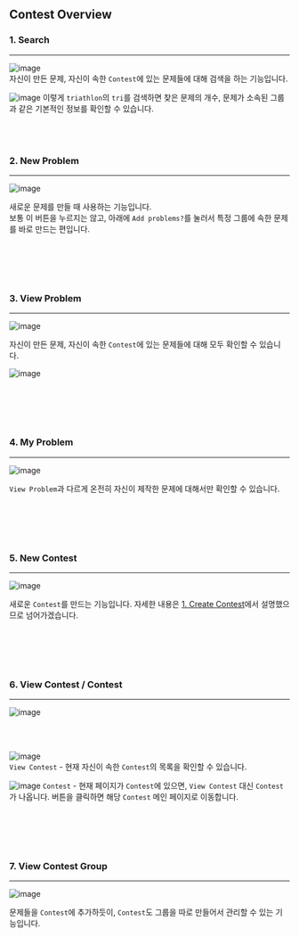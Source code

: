 ## Contest Overview

### 1. Search
---
![image](https://user-images.githubusercontent.com/79046106/203705483-aa476d8b-383d-4c2b-a986-c1afbbff9a7f.png)  
자신이 만든 문제, 자신이 속한 ```Contest```에 있는 문제들에 대해 검색을 하는 기능입니다.  

![image](https://user-images.githubusercontent.com/79046106/203705743-d5bfc99e-4b2a-4334-afcc-6a53852f29d4.png)
이렇게 ```triathlon```의 ```tri```를 검색하면 찾은 문제의 개수, 문제가 소속된 그룹과 같은 기본적인 정보를 확인할 수 있습니다.
<br/>
<br/>
<br/>
<br/>

### 2. New Problem
---
![image](https://user-images.githubusercontent.com/79046106/203706137-1c9c51d9-ad01-4337-8f70-c8b8517e0f7d.png)

새로운 문제를 만들 때 사용하는 기능입니다.  
보통 이 버튼을 누르지는 않고, 아래에 ```Add problems?```를 눌러서 특정 그룹에 속한 문제를 바로 만드는 편입니다.

<br/>
<br/>
<br/>
<br/>

### 3. View Problem
---
![image](https://user-images.githubusercontent.com/79046106/203706431-20059e61-4c07-4604-8a15-22585555a325.png)

자신이 만든 문제, 자신이 속한 ```Contest```에 있는 문제들에 대해 모두 확인할 수 있습니다.

![image](https://user-images.githubusercontent.com/79046106/203707245-1e4d35b4-2f52-4156-9ffe-4d6490bcc6f4.png)

<br/>
<br/>
<br/>
<br/>

### 4. My Problem
---
![image](https://user-images.githubusercontent.com/79046106/203711479-8f2aca21-6476-473d-ae27-cad417804313.png)

```View Problem```과 다르게 온전히 자신이 제작한 문제에 대해서만 확인할 수 있습니다.

<br/>
<br/>
<br/>
<br/>

### 5. New Contest
---
![image](https://user-images.githubusercontent.com/79046106/203712541-cb3b51cc-78b7-4d26-8220-4fcf09b226d8.png)

새로운 ```Contest```를 만드는 기능입니다. 자세한 내용은 [1. Create Contest](https://github.com/kauKoala/Codeforces-polygon/tree/main/Codeforces-Polygon/1.%20Create%20Contest#readme)에서 설명했으므로 넘어가겠습니다.

<br/>
<br/>
<br/>
<br/>

### 6. View Contest / Contest
---
![image](https://user-images.githubusercontent.com/79046106/203713674-1baa95ab-0321-435d-90cb-f0cd6ae6c020.png)

<br/>
<br/>

![image](https://user-images.githubusercontent.com/79046106/203714636-1652acc7-3fb3-4b7e-abe7-39cedc17f5e8.png)  
```View Contest``` - 현재 자신이 속한 ```Contest```의 목록을 확인할 수 있습니다.  

![image](https://user-images.githubusercontent.com/79046106/203714821-3ba8fbeb-8626-4765-8939-1e9b53c58eb8.png)
```Contest``` - 현재 페이지가 ```Contest```에 있으면, ```View Contest``` 대신 ```Contest```가 나옵니다. 버튼을 클릭하면 해당 ```Contest``` 메인 페이지로 이동합니다.  

<br/>
<br/>
<br/>
<br/>

### 7. View Contest Group
---
![image](https://user-images.githubusercontent.com/79046106/203714949-99b405bb-6a75-4d2f-9544-b7d5217d5fdf.png)

문제들을 ```Contest```에 추가하듯이, ```Contest```도 그룹을 따로 만들어서 관리할 수 있는 기능입니다.

